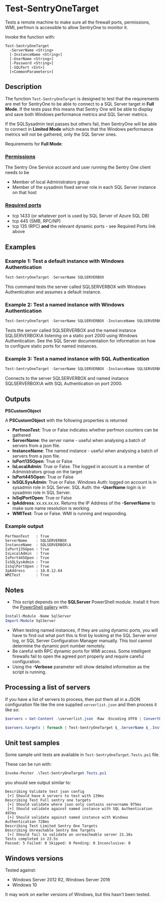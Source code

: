 # Test-SentryOneTarget

Tests a remote machine to make sure all the firewall ports, permissions, WMI, perfmon is accessible to allow SentryOne to monitor it.

Invoke the function with:

```
Test-SentryOneTarget
  -ServerName <String>
  [-InstanceName <String>]
  [-UserName <String>]
  [-Password <String>]
  [-SQLPort <Int>]
  [<CommonParameters>]
```

## Description

The function `Test-SentryOneTarget` is designed to test that the requirements are met for SentryOne to be able to connect to a SQL Server target in **Full Mode**. If the tests pass this means that Sentry One will be able to display and save both Windows performance metrics and SQL Server metrics.

If the SQLSysadmin test passes but others fail, then SentryOne will be able to connect in **Limited Mode** which means that the Windows performance metrics will not be gathered, only the SQL Server ones.

Requirements for **Full Mode**:

### [Permissions](https://cdn.sentryone.com/help/qs/webframe.html?Performance%20Advisor%20Required%20Ports.html#Performance_Advisor_Security_Requirements.html)

The Sentry One Service account and user running the Sentry One client needs to be

* Member of local Administrators group
* Member of the sysadmin fixed server role in each SQL Server instance on that host

### [Required ports](https://cdn.sentryone.com/help/qs/webframe.html?Performance%20Advisor%20Required%20Ports.html#Performance%20Advisor%20Required%20Ports.html)

* tcp 1433 (or whatever port is used by SQL Server of Azure SQL DB)
* tcp 445 (SMB, RPC/NP)
* tcp 135 (RPC) **and** the relevant dynamic ports - see Required Ports link above

## Examples

### Example 1: Test a default instance with Windows Authentication

```PowerShell
Test-SentryOneTarget -ServerName SQLSERVERBOX
```

This command tests the server called SQLSERVERBOX with Windows Authentication and assumes a default instance.

### Example 2: Test a named instance with Windows Authentication

```PowerShell
Test-SentryOneTarget -ServerName SQLSERVERBOX -InstanceName SQLSERVERBOX\A -SQLPort 2000
```

Tests the server called SQLSERVERBOX and the named instance SQLSERVERBOX\A listening on a static port 2000 using Windows Authentication. See the SQL Server documentation for information on how to configure static ports for named instances.

### Example 3: Test a named instance with SQL Authentication

```PowerShell
Test-SentryOneTarget -ServerName SQLSERVERBOX -InstanceName SQLSERVERBOX\A -UserName sentryoneuser -Password Sup3rStrongP@ssw0rd -SQLPort 2000
```

Connects to the server SQLSERVERBOX and named instance SQLSERVERBOX\A with SQL Authentication on port 2000.

## Outputs

**PSCustomObject**

A **PSCustomObject** with the following properties is returned

* **PerfmonTest**: True or False indicates whether perfmon counters can be gathered
* **ServerName**: the server name - useful when analysing a batch of servers from a json file.
* **InstanceName**: The named instance - useful when analysing a batch of servers from a json file.
* **IsPort135Open**: True or False
* **IsLocalAdmin**: True or False. The logged in account is a member of Administrators group on the target
* **IsPort445Open**: True or False
* **IsSQLSysAdmin**: True or False. Windows Auth: logged on account is in sysadmin role in SQL Server. SQL Auth: the **-UserName** login is in sysadmin role in SQL Server.
* **IsSqlPortOpen**: True or False
* **IpAddress**: xx.xx.xx.xx. Returns the IP Address of the **-ServerName** to make sure name resolution is working.
* **WMITest**: True or False. WMI is running and responding.

### Example output

```
PerfmonTest   : True
ServerName    : SQLSERVERBOX
InstanceName  : SQLSERVERBOX\A
IsPort135Open : True
IsLocalAdmin  : True
IsPort445Open : True
IsSQLSysAdmin : True
IsSqlPortOpen : True
IpAddress     : 10.0.12.64
WMITest       : True
```

## Notes

* This script depends on the **SQLServer** PowerShell module. Install it from the [PowerShell gallery](https://docs.microsoft.com/en-us/sql/ssms/download-sql-server-ps-module) with:

```PowerShell
Install-Module -Name SqlServer
Import-Module SqlServer
```

* When testing named instances, if they are using dynamic ports, you will have to find out what port this is first by looking at the SQL Server error log, or SQL Server Configuration Manager manually. This tool cannot determine the dynamic port number remotely.
* Be careful with RPC dynamic ports for WMI access. Some intelligent firewalls fail to open the agreed port properly and require careful configuration.
* Using the **-Verbose** parameter will show detailed information as the script is running.

## Processing a list of servers

If you have a list of servers to process, then put them all in a JSON configuration file like the one supplied `serverlist.json` and then process it like so:

```PowerShell
$servers = Get-Content .\serverlist.json -Raw -Encoding UTF8 | ConvertFrom-Json

$servers.targets | foreach { Test-SentryOneTarget $_.ServerName $_.InstanceName $_.UserName $_.Password $_.SQLPort }
```

## Unit test samples

Some sample unit tests are available in `Test-SentryOneTarget.Tests.ps1` file.

These can be run with:

```PowerShell
Invoke-Pester .\Test-SentryOneTarget.Tests.ps1
```

you should see output similar to:

```
Describing Validate test json config
 [+] Should have 4 servers to test with 139ms
Describing Test Full sentry one targets
 [+] Should validate where json only contains servername 975ms
 [+] Should validate against named instance with SQL Authentication 497ms
 [+] Should validate against named instance with Windows Authentication 728ms
Describing Test Limited Sentry One Targets
Describing Unreachable Sentry One Targets
 [+] Should fail to validate an unreacheable server 21.16s
Tests completed in 23.5s
Passed: 5 Failed: 0 Skipped: 0 Pending: 0 Inconclusive: 0
```
## Windows versions

Tested against:

* Windows Server 2012 R2, Windows Server 2016
* Windows 10

It may work on earlier versions of Windows, but this hasn't been tested.
